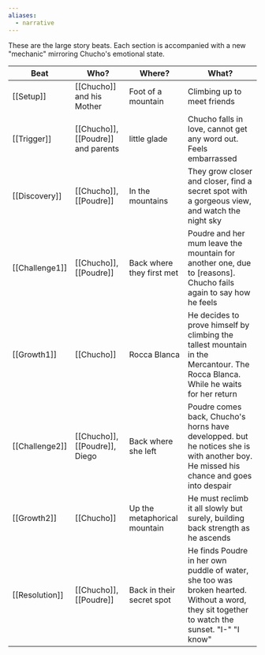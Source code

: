 ```yaml
---
aliases:
  - narrative
---
```

These are the large story beats. Each section is accompanied with a new "mechanic" mirroring Chucho's emotional state.

| Beat             | Who?                               | Where?                       | What?                                                                                                                                        |
| ---------------- | ---------------------------------- | ---------------------------- | -------------------------------------------------------------------------------------------------------------------------------------------- |
| [[Setup]]      | [[Chucho]] and his Mother          | Foot of a mountain           | Climbing up to meet friends                                                                                                                  |
| [[Trigger]]    | [[Chucho]], [[Poudre]] and parents | little glade                 | Chucho falls in love, cannot get any word out. Feels embarrassed                                                                             |
| [[Discovery]]  | [[Chucho]], [[Poudre]]             | In the mountains             | They grow closer and closer, find a secret spot with a gorgeous view, and watch the night sky                                                |
| [[Challenge1]] | [[Chucho]], [[Poudre]]             | Back where they first met    | Poudre and her mum leave the mountain for another one, due to [reasons]. Chucho fails again to say how he feels                              |
| [[Growth1]]    | [[Chucho]]                         | Rocca Blanca                 | He decides to prove himself by climbing the tallest mountain in the Mercantour. The Rocca Blanca. While he waits for her return              |
| [[Challenge2]] | [[Chucho]], [[Poudre]], Diego      | Back where she left          | Poudre comes back, Chucho's horns have developped. but he notices she is with another boy. He missed his chance and goes into despair        |
| [[Growth2]]    | [[Chucho]]                         | Up the metaphorical mountain | He must reclimb it all slowly but surely, building back strength as he ascends                                                               |
| [[Resolution]] | [[Chucho]], [[Poudre]]             | Back in their secret spot    | He finds Poudre in her own puddle of water, she too was broken hearted. Without a word, they sit together to watch the sunset. "I-" "I know" |

